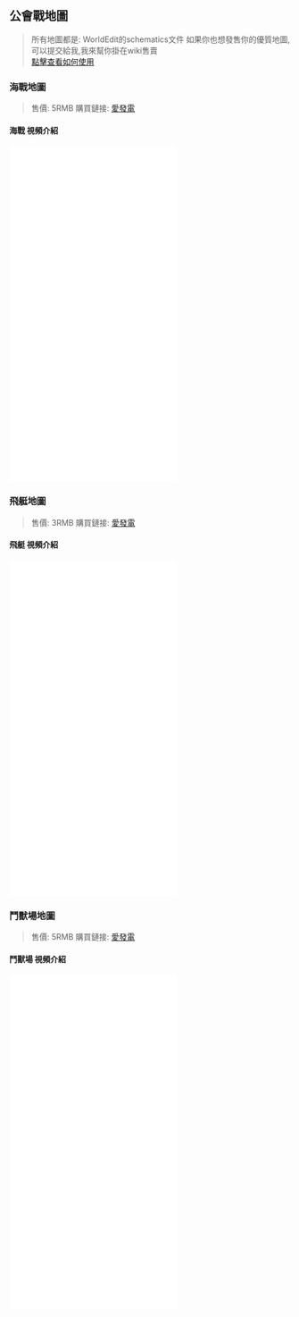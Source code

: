 ## 公會戰地圖

> 所有地圖都是: WorldEdit的schematics文件
> 如果你也想發售你的優質地圖,可以提交給我,我來幫你掛在wiki售賣    
> [點擊查看如何使用](https://www.mcbbs.net/thread-995134-1-1.html)

### 海戰地圖
>  售價: 5RMB 購買鏈接: [愛發電](https://afdian.net/item?plan_id=3cc8868c7f7511ec8e8652540025c377)
#### 海戰 視頻介紹
<iframe src="//player.bilibili.com/player.html?aid=635699110&bvid=BV1mb4y1H7wk&cid=486450073&page=1" scrolling="no" border="0" frameborder="no" framespacing="0" allowfullscreen="true" height="600px"> </iframe>

### 飛艇地圖
>  售價: 3RMB 購買鏈接: [愛發電](https://afdian.net/item?plan_id=0dd8610c8e6211eca95652540025c377)
#### 飛艇 視頻介紹
<iframe src="//player.bilibili.com/player.html?aid=381610899&bvid=BV1wZ4y1d7C1&cid=509724757&page=1" scrolling="no" border="0" frameborder="no" framespacing="0" allowfullscreen="true" height="600px"> </iframe>

### 鬥獸場地圖
>  售價: 5RMB 購買鏈接: [愛發電](https://afdian.net/item?plan_id=9d30d68c8e6111ec9efa52540025c377)
#### 鬥獸場 視頻介紹
<iframe src="//player.bilibili.com/player.html?aid=809095563&bvid=BV1s34y1C7Jw&cid=509723959&page=1" scrolling="no" border="0" frameborder="no" framespacing="0" allowfullscreen="true" height="600px"> </iframe>